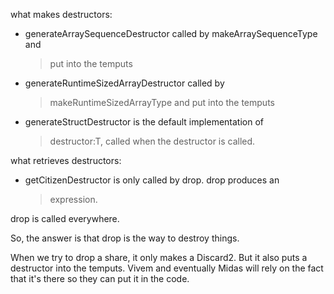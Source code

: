 what makes destructors:

-   generateArraySequenceDestructor called by makeArraySequenceType and
    > put into the temputs

-   generateRuntimeSizedArrayDestructor called by
    > makeRuntimeSizedArrayType and put into the temputs

-   generateStructDestructor is the default implementation of
    > destructor:T, called when the destructor is called.

what retrieves destructors:

-   getCitizenDestructor is only called by drop. drop produces an
    > expression.

drop is called everywhere.

So, the answer is that drop is the way to destroy things.

When we try to drop a share, it only makes a Discard2. But it also puts
a destructor into the temputs. Vivem and eventually Midas will rely on
the fact that it\'s there so they can put it in the code.
